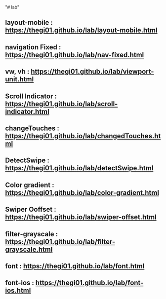 "# lab" 
## layout-mobile : https://thegi01.github.io/lab/layout-mobile.html
## navigation Fixed : https://thegi01.github.io/lab/nav-fixed.html
## vw, vh : https://thegi01.github.io/lab/viewport-unit.html
## Scroll Indicator : https://thegi01.github.io/lab/scroll-indicator.html
## changeTouches : https://thegi01.github.io/lab/changedTouches.html
## DetectSwipe : https://thegi01.github.io/lab/detectSwipe.html
## Color gradient : https://thegi01.github.io/lab/color-gradient.html
## Swiper Ooffset : https://thegi01.github.io/lab/swiper-offset.html
## filter-grayscale : https://thegi01.github.io/lab/filter-grayscale.html
## font : https://thegi01.github.io/lab/font.html
## font-ios : https://thegi01.github.io/lab/font-ios.html
